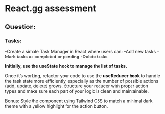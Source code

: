 # React.gg assessment

## Question:

### Tasks:
-Create a simple Task Manager in React where users can:
-Add new tasks
-Mark tasks as completed or pending
-Delete tasks

**Initially, use the useState hook to manage the list of tasks.**

Once it’s working, refactor your code to use the **useReducer hook** to handle the task state more efficiently, especially as the number of possible actions (add, update, delete) grows. Structure your reducer with proper action types and make sure each part of your logic is clean and maintainable.

Bonus: Style the component using Tailwind CSS to match a minimal dark theme with a yellow highlight for the action button.
